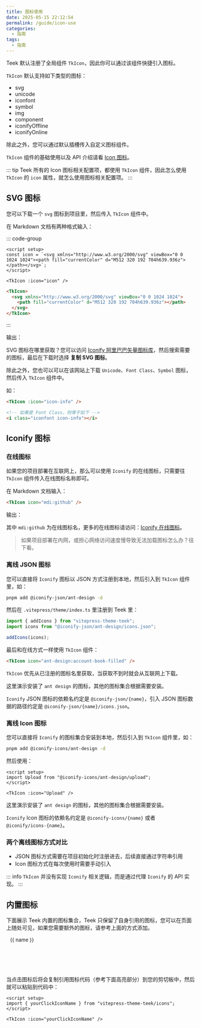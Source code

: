 ```yaml
---
title: 图标使用
date: 2025-05-15 22:12:54
permalink: /guide/icon-use
categories:
  - 指南
tags:
  - 指南
---
```


Teek 默认注册了全局组件 `TkIcon`，因此你可以通过该组件快捷引入图标。

`TkIcon` 默认支持如下类型的图标：

- svg
- unicode
- iconfont
- symbol
- img
- component
- iconifyOffline
- iconifyOnline

除此之外，您可以通过默认插槽传入自定义图标组件。

`TkIcon` 组件的基础使用以及 API 介绍请看 [Icon 图标](/ecosystem/components/icon)。

::: tip
Teek 所有的 Icon 图标相关配置项，都使用 `TkIcon` 组件，因此怎么使用 `TkIcon` 的 `icon` 属性，就怎么使用图标相关配置项。
:::

## SVG 图标

您可以下载一个 `svg` 图标到项目里，然后传入 `TkIcon` 组件中。

在 Markdown 文档有两种格式输入：

::: code-group

```vue [props 方式]
<script setup>
const icon = `<svg xmlns="http://www.w3.org/2000/svg" viewBox="0 0 1024 1024"><path fill="currentColor" d="M512 320 192 704h639.936z"></path></svg>`;
</script>

<TkIcon :icon="icon" />
```

```html [插槽方式]
<TkIcon>
  <svg xmlns="http://www.w3.org/2000/svg" viewBox="0 0 1024 1024">
    <path fill="currentColor" d="M512 320 192 704h639.936z"></path>
  </svg>
</TkIcon>
```

:::

输出：

<TkIcon :icon="icon" />

SVG 图标在哪里获取？您可以访问 [Iconify 阿里巴巴矢量图标库](https://www.iconfont.cn/)，然后搜索需要的图标，最后在下载时选择 **复制 SVG 图标**。

除此之外，您也可以可以在该网站上下载 `Unicode`、`Font Class`、`Symbol` 图标，然后传入 `TkIcon` 组件中。

如：

```html
<TkIcon :icon="icon-info" />

<!-- 如果是 Font Class，则等于如下 -->
<i class="iconfont icon-info"></i>
```

## Iconify 图标

### 在线图标

如果您的项目部署在互联网上，那么可以使用 `Iconify` 的在线图标，只需要往 `TkIcon` 组件传入在线图标名称即可。

在 Markdown 文档输入：

```html
<TkIcon icon="mdi:github" />
```

输出：

<TkIcon icon="mdi:github" />

其中 `mdi:github` 为在线图标名，更多的在线图标请访问：[Iconify 在线图标](https://icon-sets.iconify.design/)。

> 如果项目部署在内网，或担心网络访问速度慢导致无法加载图标怎么办？往下看。

### 离线 JSON 图标

您可以直接将 `Iconify` 图标以 JSON 方式注册到本地，然后引入到 `TkIcon` 组件里，如：

```sh
pnpm add @iconify-json/ant-design -d
```

然后在 `.vitepress/theme/index.ts` 里注册到 Teek 里：

```ts
import { addIcons } from "vitepress-theme-teek";
import icons from "@iconify-json/ant-design/icons.json";

addIcons(icons);
```

最后和在线方式一样使用 `TkIcon` 组件：

```html
<TkIcon icon="ant-design:account-book-filled" />
```

`TkIcon` 优先从已注册的图标名里获取，当获取不到时就会从互联网上下载。

这里演示安装了 `ant design` 的图标，其他的图标集合根据需要安装。

`Iconify` JSON 图标的依赖名约定是 `@iconify-json/{name}`，引入 JSON 图标数据的路径约定是 `@iconify-json/{name}/icons.json`。

### 离线 Icon 图标

您可以直接将 `Iconify` 的图标集合安装到本地，然后引入到 `TkIcon` 组件里，如：

```sh
pnpm add @iconify-icons/ant-design -d
```

然后使用：

```vue
<script setup>
import Upload from "@iconify-icons/ant-design/upload";
</script>

<TkIcon :icon="Upload" />
```

这里演示安装了 `ant design` 的图标，其他的图标集合根据需要安装。

`Iconify` Icon 图标的依赖名约定是 `@iconify-icons/{name}` 或者 `@iconify/icons-{name}`。

### 两个离线图标方式对比

- JSON 图标方式需要在项目初始化时注册进去，后续直接通过字符串引用
- Icon 图标方式在每次使用时需要手动引入

::: info
`TkIcon` 并没有实现 `Iconify` 相关逻辑，而是通过代理 `Iconify` 的 API 实现。
:::

## 内置图标

下面展示 Teek 内置的图标集合，Teek 只保留了自身引用的图标，您可以在页面上随处可见，如果您需要额外的图标，请参考上面的方式添加。

<script lang="ts" setup>
  import { TkMessage, useClipboard } from "vitepress-theme-teek";
  import * as TkIcons from "vitepress-theme-teek/icons";

  const { copy, copied } = useClipboard();

  const handleCopy = async (name: string) => {
    await copy(`import { ${name} } from "vitepress-theme-teek/icons";`);
    copied.value
      ? TkMessage.success({ message: "复制成功！", plain: true })
      : TkMessage.error({ message: "复制失败！", plain: true });
  };

  const icon = `<svg xmlns="http://www.w3.org/2000/svg" viewBox="0 0 1024 1024"><path fill="currentColor" d="M512 320 192 704h639.936z"></path></svg>`;
</script>

<ul class="demo-icons">
  <li v-for="(icon, name) in TkIcons" class="flx-column-center" @click="handleCopy(name)">
    <TkIcon :icon="icon" :size="30" />
    <span>{{ name }}</span>
  </li>
</ul>

<style>
.demo-icons {
  display: grid;
  grid-template-columns: repeat(6, 1fr);
  overflow: hidden;
  list-style: none !important;
  border-left: 1px solid var(--vp-c-divider);
  border-radius: 4px;
  padding: 0 !important;
}

.demo-icons li {
  text-align: center;
  height: 90px;
  border-right: 1px solid var(--vp-c-divider);
  border-bottom: 1px solid var(--vp-c-divider);
  transition: background-color 0.3s;
  cursor: pointer;
  margin: 0 !important;
}

.demo-icons span {
  margin-top: 8px;
  font-size: 13px;
}

.demo-icons li:hover {
  background-color: var(--tk-fill-color-light);
}
</style>

当点击图标后将会复制引用图标代码（参考下面高亮部分）到您的剪切板中，然后就可以粘贴到代码中：

```vue {2}
<script setup>
import { yourClickIconName } from "vitepress-theme-teek/icons";
</script>

<TkIcon :icon="yourClickIconName" />
```

